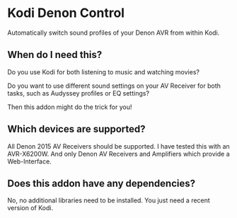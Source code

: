 # Kodi Denon Control

Automatically switch sound profiles of your Denon AVR from within Kodi.

## When do I need this?

Do you use Kodi for both listening to music and watching movies?

Do you want to use different sound settings on your AV Receiver for both tasks,
such as Audyssey profiles or EQ settings?

Then this addon might do the trick for you!

## Which devices are supported?

All Denon 2015 AV Receivers should be supported. I have tested this with an AVR-X6200W.
And only Denon AV Receivers and Amplifiers which provide a Web-Interface.

## Does this addon have any dependencies?

No, no additional libraries need to be installed. You just need a recent version of Kodi.
